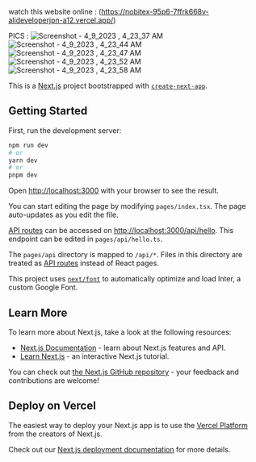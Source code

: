 watch this website online : (https://nobitex-95p6-7ffrk668v-alideveloperjpn-a12.vercel.app/)

PICS :
![Screenshot - 4_9_2023 , 4_23_37 AM](https://user-images.githubusercontent.com/115926291/230769810-2f901d70-0b06-4710-b66f-ca79795cf1ee.png)
![Screenshot - 4_9_2023 , 4_23_44 AM](https://user-images.githubusercontent.com/115926291/230769814-0872de8b-129c-4024-bb54-7326641e9d06.png)
![Screenshot - 4_9_2023 , 4_23_47 AM](https://user-images.githubusercontent.com/115926291/230769816-1df04c94-5a73-4b88-af22-a9b4fe822c80.png)
![Screenshot - 4_9_2023 , 4_23_52 AM](https://user-images.githubusercontent.com/115926291/230769821-480d20e1-b009-48b1-a45e-0057a810cf0d.png)
![Screenshot - 4_9_2023 , 4_23_58 AM](https://user-images.githubusercontent.com/115926291/230769827-87d3193b-7465-41bf-b07e-32bba4b528a5.png)




This is a [Next.js](https://nextjs.org/) project bootstrapped with [`create-next-app`](https://github.com/vercel/next.js/tree/canary/packages/create-next-app).

## Getting Started

First, run the development server:

```bash
npm run dev
# or
yarn dev
# or
pnpm dev
```

Open [http://localhost:3000](http://localhost:3000) with your browser to see the result.

You can start editing the page by modifying `pages/index.tsx`. The page auto-updates as you edit the file.

[API routes](https://nextjs.org/docs/api-routes/introduction) can be accessed on [http://localhost:3000/api/hello](http://localhost:3000/api/hello). This endpoint can be edited in `pages/api/hello.ts`.

The `pages/api` directory is mapped to `/api/*`. Files in this directory are treated as [API routes](https://nextjs.org/docs/api-routes/introduction) instead of React pages.

This project uses [`next/font`](https://nextjs.org/docs/basic-features/font-optimization) to automatically optimize and load Inter, a custom Google Font.

## Learn More

To learn more about Next.js, take a look at the following resources:

- [Next.js Documentation](https://nextjs.org/docs) - learn about Next.js features and API.
- [Learn Next.js](https://nextjs.org/learn) - an interactive Next.js tutorial.

You can check out [the Next.js GitHub repository](https://github.com/vercel/next.js/) - your feedback and contributions are welcome!

## Deploy on Vercel

The easiest way to deploy your Next.js app is to use the [Vercel Platform](https://vercel.com/new?utm_medium=default-template&filter=next.js&utm_source=create-next-app&utm_campaign=create-next-app-readme) from the creators of Next.js.

Check out our [Next.js deployment documentation](https://nextjs.org/docs/deployment) for more details.
